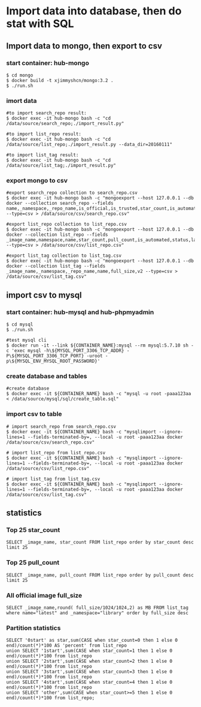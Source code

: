 Import data into database, then do stat with SQL
=========================================================


Import data to mongo, then export to csv
-----------------------------

### start container: hub-mongo

    $ cd mongo
    $ docker build -t xjimmyshcn/mongo:3.2 .
    $ ./run.sh

### imort data

    #to import search_repo result:
    $ docker exec -it hub-mongo bash -c "cd /data/source/search_repo;./import_result.py"

    #to import list_repo result:
    $ docker exec -it hub-mongo bash -c "cd /data/source/list_repo;./import_result.py --data_dir=20160111"

    #to import list_tag result:
    $ docker exec -it hub-mongo bash -c "cd /data/source/list_tag;./import_result.py"


### export mongo to csv

    #export search_repo collection to search_repo.csv
    $ docker exec -it hub-mongo bash -c "mongoexport --host 127.0.0.1 --db docker --collection search_repo --fields name,_namespace,_repo_name,is_official,is_trusted,star_count,is_automated --type=csv > /data/source/csv/search_repo.csv"

    #export list_repo collection to list_repo.csv
    $ docker exec -it hub-mongo bash -c "mongoexport --host 127.0.0.1 --db docker --collection list_repo --fields _image_name,namespace,name,star_count,pull_count,is_automated,status,last_updated --type=csv > /data/source/csv/list_repo.csv"

    #export list_tag collection to list_tag.csv
    $ docker exec -it hub-mongo bash -c "mongoexport --host 127.0.0.1 --db docker --collection list_tag --fields _image_name,_namespace,_repo_name,name,full_size,v2 --type=csv > /data/source/csv/list_tag.csv"


import csv to mysql
-----------------------------

### start container: hub-mysql and hub-phpmyadmin

    $ cd mysql
    $ ./run.sh

    #test mysql cli
    $ docker run -it --link ${CONTAINER_NAME}:mysql --rm mysql:5.7.10 sh -c 'exec mysql -h\${MYSQL_PORT_3306_TCP_ADDR} -P\${MYSQL_PORT_3306_TCP_PORT} -uroot -p\${MYSQL_ENV_MYSQL_ROOT_PASSWORD}'

### create database and tables

    #create database
    $ docker exec -it ${CONTAINER_NAME} bash -c "mysql -u root -paaa123aa < /data/source/mysql/sql/create_table.sql"

### import csv to table

    # import search_repo from search_repo.csv
    $ docker exec -it ${CONTAINER_NAME} bash -c "mysqlimport --ignore-lines=1 --fields-terminated-by=, --local -u root -paaa123aa docker /data/source/csv/search_repo.csv"

    # import list_repo from list_repo.csv
    $ docker exec -it ${CONTAINER_NAME} bash -c "mysqlimport --ignore-lines=1 --fields-terminated-by=, --local -u root -paaa123aa docker /data/source/csv/list_repo.csv"

    # import list_tag from list_tag.csv
    $ docker exec -it ${CONTAINER_NAME} bash -c "mysqlimport --ignore-lines=1 --fields-terminated-by=, --local -u root -paaa123aa docker /data/source/csv/list_tag.csv"


statistics
---------------------------------------------------

### Top 25 star_count

    SELECT _image_name, star_count FROM list_repo order by star_count desc limit 25

### Top 25 pull_count

    SELECT _image_name, pull_count FROM list_repo order by pull_count desc limit 25

### All official image full_size

    SELECT _image_name,round( full_size/1024/1024,2) as MB FROM list_tag where name="latest" and _namespace="library" order by full_size desc

### Partition statistics  

    SELECT '0start' as star,sum(CASE when star_count=0 then 1 else 0 end)/count(*)*100 AS 'percent' from list_repo
    union SELECT '1start',sum(CASE when star_count=1 then 1 else 0 end)/count(*)*100 from list_repo
    union SELECT '2start',sum(CASE when star_count=2 then 1 else 0 end)/count(*)*100 from list_repo
    union SELECT '3start',sum(CASE when star_count=3 then 1 else 0 end)/count(*)*100 from list_repo
    union SELECT '4start',sum(CASE when star_count=4 then 1 else 0 end)/count(*)*100 from list_repo
    union SELECT 'other',sum(CASE when star_count>=5 then 1 else 0 end)/count(*)*100 from list_repo;
